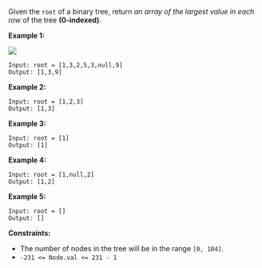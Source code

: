 Given the `root` of a binary tree, return _an array of the largest value in
each row_ of the tree **(0-indexed)**.





**Example 1:**

![](https://assets.leetcode.com/uploads/2020/08/21/largest_e1.jpg)

    
    
    Input: root = [1,3,2,5,3,null,9]
    Output: [1,3,9]
    

**Example 2:**

    
    
    Input: root = [1,2,3]
    Output: [1,3]
    

**Example 3:**

    
    
    Input: root = [1]
    Output: [1]
    

**Example 4:**

    
    
    Input: root = [1,null,2]
    Output: [1,2]
    

**Example 5:**

    
    
    Input: root = []
    Output: []
    



**Constraints:**

  * The number of nodes in the tree will be in the range `[0, 104]`.
  * `-231 <= Node.val <= 231 - 1`

